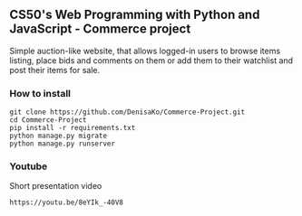 ## CS50's Web Programming with Python and JavaScript - Commerce project

Simple auction-like website, that allows logged-in users to browse items listing, place bids and comments on them or add them to their watchlist and post their items for sale.

### How to install

    git clone https://github.com/DenisaKo/Commerce-Project.git
    cd Commerce-Project
    pip install -r requirements.txt
    python manage.py migrate
    python manage.py runserver

### Youtube
Short presentation video

    https://youtu.be/8eYIk_-40V8